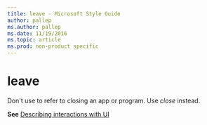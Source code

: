 ```yaml
---
title: leave - Microsoft Style Guide
author: pallep
ms.author: pallep
ms.date: 11/19/2016
ms.topic: article
ms.prod: non-product specific
---
```


# leave

Don't use to refer to closing an app or program. Use *close* instead. 

**See** [Describing interactions with UI](/style-guide/procedures-instructions/describing-interactions-with-ui)
